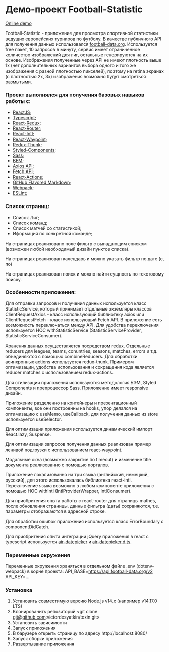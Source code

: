 # Демо-проект Football-Statistic

[Online demo](https://victordesyatkin.github.io/soccer-statistic/index.html)

Football-Statistic - приложение для просмотра спортивной статистики ведущих европейских турниров по футболу. В качестве публичного API для получения данных использовался [football-data.org](https://www.football-data.org/). Используется free пакет, 10 запросов в минуту, сервис имеет ограниченное количество изображений для лиг, остальные генерируются на их основе. Изображения полученные через API не имеют плотность выше 1x (нет дополнительных вариантов выбора одного и того же изображения с разной плотностью пикселей), поэтому на retina экранах (с плотностью 2x, 3x) изображения возможно будут смотреться размытыми.

### Проект выполнялся для получения базовых навыков работы с:

- [ReactJS](https://reactjs.org/);
- [Typescript](https://www.typescriptlang.org/);
- [React-Redux](https://react-redux.js.org/);
- [React-Router](https://reactrouter.com/);
- [React-Intl](https://formatjs.io/docs/getting-started/installation/);
- [React-Waypoint](https://github.com/civiccc/react-waypoint);
- [Redux-Thunk](https://github.com/reduxjs/redux-thunk);
- [Styled-Components](https://styled-components.com/);
- [Sass](https://sass-lang.com/);
- [BEM](https://en.bem.info/methodology/);
- [Axios API](https://github.com/axios/axios);
- [Fetch API](https://developer.mozilla.org/en-US/docs/Web/API/Fetch_API);
- [React-Actions](https://github.com/redux-utilities/redux-actions);
- [GitHub Flavored Markdown](https://github.github.com/gfm/);
- [Webpack](https://webpack.js.org/);
- [ESLint](https://eslint.org/);

### Список страниц:

- Список Лиг;
- Список команд;
- Список матчей со статистикой;
- Иформация по конкретной команде;

На страницах реализовано поле фильтр с выпадающим списком (возможен любой необходимый дизайн пунктов списка).

На страницах реализован календарь и можно указать фильтр по дате (с, по)

На страницах реализован поиск и можно найти сущность по текстовому поиску.

### Особенности приложения:

Для отправки запросов и получения данных используется класс StatisticService, который принимает отдельные экземляры классов ClientRequestAxios - класс использующий библиотеку axios или ClientRequestFetch - класс использующий Fetch API. В приложение есть возможность переключаться между API. Для удобства переключения используется HOC withStatisticService (StatisticServiceProvider, StatisticServiceConsumer).

Хранения данных осуществляется посредством redux. Отдельные reducers для leagues, teams, conuntries, seasons, matches, errors и т.д. объединяются с помощью combineReducers. Для обработки асинхронных actions используется redux-thunk. Примером оптимизации, удобства использования и сокращения кода является reducer matches с использованием redux-actions.

Для стилизации приложения используются методология БЭМ, Styled Components и препроцессор Sass. Приложение имеет responsive дизайн.

Приложение разделенно на контейнеры и презентационный компоненты, все они построенны на hooks, упор делался на оптимизацию с useMemo, useCallback, для получения данных из store используется useSelector.

Для оптимизации приложения используется динамический импорт React.lazy, Suspense.

Для оптимизации запросов получения данных реализован пример ленивой подгрузки с использованием react-waypoint.

Модальные окна (возможно закрытие по timeout) и изменение title документа реализованно с помощью порталов.

Приложение локализованно на три языка (английский, немецкий, русский), для этого использовалась библиотека react-intl. Переключение языка возможно в любом компоненте приложения с помощью HOC withIntl (IntlProviderWrapper, IntlConsumer).

Для приобритения опыта работы с react-router для страницы mathes, после обновления страницы, данные фильтра (даты) сохраняются, т.е. параметры отображаются в адресной строке.

Для обработки ошибок приложения используется класс ErrorBoundary c componentDidCatch.

Для приобритения опыта интеграции jQuery приложения в react с typescript используется [air-datepicker](https://github.com/t1m0n/air-datepicker) и [air-datepicker.d.ts](https://github.com/victordesyatkin/air-datepicker.d.ts).

### Переменные окружения

Переменные окружения храняться в отдельном файле .env (dotenv-webpack) в корне проекта:
API_BASE=https://api.football-data.org/v2
API_KEY=...

### Установка

1. Установить совместимую версию Node.js v14.x (например v14.17.0 LTS)
2. Клонированить репозиторий
   <git clone git@github.com:victordesyatkin/toxin.git>
3. Установить зависимости
   <npm i>
4. Запуск приложения
   <npm run start>
5. В барузере открыть страницу по адресу http://localhost:8080/
6. Запуск сборки приложения
   <npm run build>
7. Развертывание приложения
   <npm run deploy>
